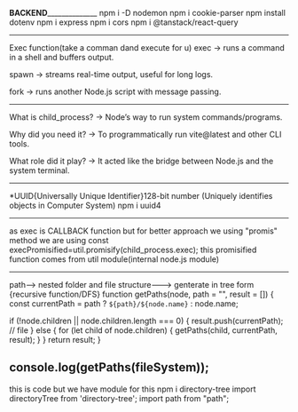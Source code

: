 ______________BACKEND____________________________
npm i -D nodemon
npm i cookie-parser
npm install dotenv
npm i express
npm i cors
npm i @tanstack/react-query
_______________________________________________
Exec function(take a comman dand execute for u)
exec → runs a command in a shell and buffers output.

spawn → streams real-time output, useful for long logs.

fork → runs another Node.js script with message passing.
__________________________
What is child_process? → Node’s way to run system commands/programs.

Why did you need it? → To programmatically run vite@latest and other CLI tools.

What role did it play? → It acted like the bridge between Node.js and the system terminal.
_________________________________
*UUID{Universally Unique Identifier}128-bit number  (Uniquely identifies objects in Computer System)
npm i uuid4
______________
as exec is CALLBACK function but for better approach we using "promis" method 
we are using
const execPromisified=util.promisify(child_process.exec);
this promisified function comes from util module(internal node.js module)
__________________________________________________
path--> nested folder and  file structure---> genterate in tree form
{recursive function/DFS}
function getPaths(node, path = "", result = []) {
  const currentPath = path ? `${path}/${node.name}` : node.name;

  if (!node.children || node.children.length === 0) {
    result.push(currentPath); // file
  } else {
    for (let child of node.children) {
      getPaths(child, currentPath, result);
    }
  }
  return result;
}

console.log(getPaths(fileSystem));
------------------------------------
this is code but we have module for this 
npm i directory-tree
import directoryTree from 'directory-tree';
import path from "path";
